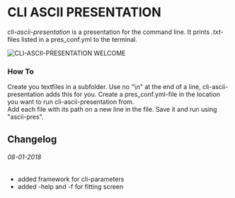 # CLI ASCII PRESENTATION
*cli-ascii-presentation* is a presentation for the command line. It prints *.txt*-files listed in a pres_conf.yml to the terminal.  

![CLI-ASCII-PRESENTATION WELCOME](https://user-images.githubusercontent.com/19735292/34657462-6e3d357a-f426-11e7-89c1-2b55d9987682.png)

### How To
Create you textfiles in a subfolder. Use no "\n" at the end of a line, cli-ascii-presentation adds this for you. Create a pres_conf.yml-file in the location you want to run cli-ascii-presentation from.  
Add each file with its path on a new line in the file. Save it and run using "ascii-pres".


## Changelog

###### 08-01-2018

* added framework for cli-parameters
* added -help and -f for fitting screen

